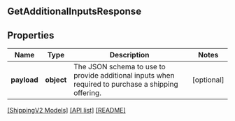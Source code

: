 ## GetAdditionalInputsResponse

## Properties

Name | Type | Description | Notes
------------ | ------------- | ------------- | -------------
**payload** | **object** | The JSON schema to use to provide additional inputs when required to purchase a shipping offering. | [optional]

[[ShippingV2 Models]](../) [[API list]](../../Api) [[README]](../../../README.md)
